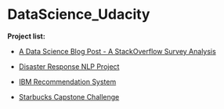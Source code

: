 # DataScience_Udacity

**Project list:**
- [A Data Science Blog Post - A StackOverflow Survey Analysis](https://github.com/kevingao1136/DataScience_Udacity/tree/master/Intro_DS_blog_post)

- [Disaster Response NLP Project](https://github.com/kevingao1136/DataScience_Udacity/tree/master/Disaster_Response_Project)

- [IBM Recommendation System](https://github.com/kevingao1136/DataScience_Udacity/tree/master/IBM%20Recommendation%20System%20Project)

- [Starbucks Capstone Challenge](https://github.com/kevingao1136/DataScience_Udacity/tree/master/starbucks_capstone)
